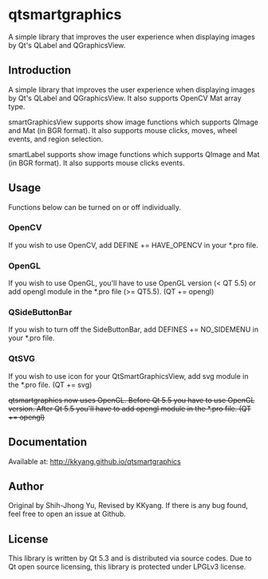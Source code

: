 # qtsmartgraphics

A simple library that improves the user experience when displaying images by Qt's QLabel and QGraphicsView.

## Introduction

A simple library that improves the user experience when displaying images by Qt's QLabel and QGraphicsView. It also supports OpenCV Mat array type.

smartGraphicsView supports show image functions which supports QImage and Mat (in BGR format). It also supports mouse clicks, moves, wheel events, and region selection.

smartLabel supports show image functions which supports QImage and Mat (in BGR format). It also supports mouse clicks events.

## Usage

Functions below can be turned on or off individually.

### OpenCV

If you wish to use OpenCV, add DEFINE += HAVE_OPENCV in your *.pro file.

### OpenGL

If you wish to use OpenGL, you'll have to use OpenGL version (< QT 5.5) or add opengl module in the *.pro file (>= QT5.5). (QT += opengl)

### QSideButtonBar

If you wish to turn off the SideButtonBar, add DEFINES += NO_SIDEMENU in your *.pro file.

### QtSVG

If you wish to use icon for your QtSmartGraphicsView, add svg module in the *.pro file. (QT += svg)

~~qtsmartgraphics now uses OpenGL. Before Qt 5.5 you have to use OpenGL version. After Qt 5.5 you'll have to add opengl module in the *.pro file. (QT += opengl)~~

## Documentation

Available at: http://kkyang.github.io/qtsmartgraphics

## Author

Original by Shih-Jhong Yu, Revised by KKyang. If there is any bug found, feel free to open an issue at Github.

## License

This library is written by Qt 5.3 and is distributed via source codes. Due to Qt open source licensing, this library is protected under LPGLv3 license.
